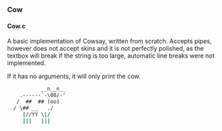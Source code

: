 ### Cow
#### Cow.c
A basic implementation of Cowsay, written from scratch.
Accepts pipes, however does not accept skins and it is not perfectly polished, as the textbox will break if the string is too large, automatic line breaks were not implemented.

If it has no arguments, it will only print the cow.

```cmd
           __n__n__
    .------`-\00/-'
   /  ##  ## (oo)
  / \## __   ./
     |//YY \|/
     |||   |||
```